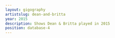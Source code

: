 ```yaml
---
layout: gigography
artistslug: dean-and-britta
year: 2015
description: Shows Dean & Britta played in 2015
position: database-4
---
```

